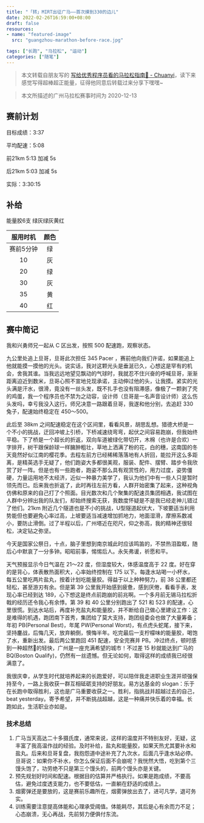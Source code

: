 ```yaml
---
title: "「转」MIRT出征广马——首次摸到330的边儿"
date: 2022-02-26T16:59:00+08:00
draft: false
resources:
- name: "featured-image"
  src: "guangzhou-marathon-before-race.jpg"

tags: ["长跑", "马拉松", "运动"]
categories: ["随笔"]
---
```


>本文转载自朋友写的 [写给优秀程序员看的马拉松指南🏃 - Chuanyi](https://github.com/Likenttt/a-coder-learns-to-run-faster)，读下来感觉写得超棒超正能量，征得他同意后转载过来分享下嘿嘿~

>本文所描述的广州马拉松赛事时间为 2020-12-13

## 赛前计划

目标成绩：3:37

平均配速：5:08

前21km  5:13 加减 5s

后21km  5:03 加减 5s

实际：3:30:15


## 补给

能量胶6支 绿灰绿灰黄红

| 服用时机  | 颜色 |
| :-------: | :--: |
| 赛前5分钟 |  绿  |
|    10     |  灰  |
|    20     |  绿  |
|    30     |  灰  |
|    35     |  黄  |
|    40     |  红  |


## 赛中简记

我和兴勇师兄一起从 C 区出发，按照 500 配速跑，观察状态。

九公里处追上旦哥，旦哥此次担任 345 Pacer ，赛前他向我们许诺，如果能追上他就能摸一摸他的光头。说实话，我对这颗光头是垂涎已久，心想这是罕有的机会，舍我其谁。当我远远地望见飘动的气球时，我就忍不住兴奋的呼喊旦哥，渐渐距离迫近到数米，旦哥心照不宣地兑现承诺，主动伸过他的头，让我摸。紧实的光头满是汗水，很滑，竟没有一丝头发，既不扎手也没有阻滞感，像极了一颗剥了壳的鸡蛋，我一个程序员也不禁为之动容，设计师（旦哥是一名声音设计师）这么伤头发吗，幸亏我没入这行。师兄决意一路跟着旦哥，我遂和他分别，去追赶 330 兔子，配速始终稳定在 450～500。

此后至 38km 之间配速稳定在这个区间里，看看风景，胡思乱想。猎德大桥是一个不小的挑战，迂回冲坡上引桥，下桥减速绕弯弯，起伏之间容易跑崩，但我始终平稳。下了桥是一个超长的折返，双向车道被绿化带切开，木棉（也许是合欢）一字排开，树干跟保龄球一样臃肿粗壮，草地上洒满了粉的花，白的穗，这南国的冬天竟然好似江南的樱花季。去程左前方已经稀稀落落地有人折回，能拉开这么多距离，是精英选手无疑了，他们跑姿大多都很美观，服装、配件、摆臂、踏步令我欣赏了好一阵。但是也有一些跑者，跑姿不那么具有观赏性的，用力过度，姿势僵硬，力量运用地不太经济，近似一种暴力美学了，我认为他们中有一些人只是暂时领先而已。后来我也折返了，此时再往左前方看，人群开始密集了起来，这种视角仿佛和原来的自己打了个照面。目光数次和几个聚集的配速员集团相遇，我试图在人群中分辨出我的队友们，却始终搜索无获，我数度怀疑是不是我已经走神儿错过了他们。21km 附近几个隧道也是不小的挑战，U型隧道起伏大，下坡要适当利用势能但也要避免心率过高，上坡要适当减速增加抓地力，地面湿滑，摩擦系数减小，要防止滑倒。过了半程以后，广州塔近在咫尺，仰之弥高，我的精神还很轻松，决定钻之弥坚。

今天是国家公祭日，十点，脑子里想到南京城此时应该鸣笛的，不禁热泪盈眶，随后心中默哀了一分多钟。昭昭前事，惕惕后人。永矢弗谖，祈愿和平。

天气预报显示今日气温在 21～22 度，但湿度较大，体感温度高于 22 度。好在穿的是背心，体表散热面积大，心率始终控制在 175 以下。每逢水站喝一小杯水，每五公里吃两片盐丸，按着计划吃能量胶。得益于以上种种努力，前 38 公里都还轻松，甚至游刃有余。但是第 39 公里我开始感到疲惫，感到厌倦，看看手表，发现心率已经到达 189，心下想这是终点前跑崩的前兆啊。一个多月前无锡马拉松折戟的经历还令我心有余悸。第 39 和 40 公里分别跑出了 521 和 523 的配速，心里很慌。到达水站后，再度补充盐丸和能量胶，并不断给自己做心里建设工作：这是难得的机遇，跑团南下首秀，集团给了莫大支持，跑团组委会也做了大量筹备；年初 PB(Personal Best)，年尾 PW(Personal Worst)，有点虎头蛇尾，接下来，坚持鏖战，后悔几天，放弃躺倒，懊悔半年。吃完最后一支柠檬味的能量胶，喝饱了水，重新出发。最后两公里跑回 451 配速，安全完赛并 PB。冲过终点，顿时感到一种超然🤯的轻快，广州是一座充满希望的城市！不过差 15 秒就能达到广马的 BQ(Boston Qualify)，仍然有一丝遗憾。但无论如何，取得这样的成绩我已经很满意了。

我很庆幸，从学生时代就培养起来的长跑爱好，可以陪伴我走进职业生涯并顽强保持至今，一路上我收获一群互相砥砺支持的好朋友。易方达基金的 slogan：乐于在长跑中取得胜利，这也是广马重要收获之一。胜利，指挑战并超越过去的自己，beat yesterday。寄予希望，并不断挑战超越，这是一种痛并快乐着的幸福。长跑如此，生活职业亦如是。



### 技术总结

1. 广马当天高达二十多摄氏度，通常来说，这样的温度并不特别友好，无疑，这丰富了我高温作战的经验。及时补给，盐丸和能量胶，如果天热尤其要补水和盐丸。后来和旦哥复盘，我抱怨道中途补充了九次水，后面几乎逢水站必停。旦哥说：如果你不补水，你怎么保证后面不会崩呢？我恍然大悟，吃到第个三馒头饱了，功劳绝不只是第三个馒头的，前两个馒头亦是关键。
2. 预先规划好时间和配速。根据目的估算并严格执行。如果是跑成绩，不要高估，避免过度透支能力，也不要低估，一直躺在舒适的成绩上。
3. 烟雾弹还是要放的，这是赛前乐趣所在，烟雾弹放出去了，进可凡学，退可务实。
4. 训练需要注意提高体能和心理承受阈值。体能耗尽，其后是心有余而力不足；心态崩溃，无心再战，先前努力便俱付东流。

